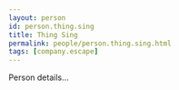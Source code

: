 ```yaml
---
layout: person
id: person.thing.sing
title: Thing Sing
permalink: people/person.thing.sing.html
tags: [company.escape]
---
```


Person details...